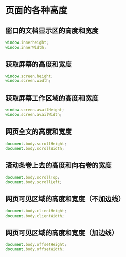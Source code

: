 # 页面的各种高度

## 窗口的文档显示区的高度和宽度

```js
window.innerheight;
window.innerWidth;
```

## 获取屏幕的高度和宽度

```js
window.screen.height;
window.screen.width;
```

## 获取屏幕工作区域的高度和宽度

```js
window.screen.availHeight;
window.screen.availWidth;
```

## 网页全文的高度和宽度

```js
document.body.scrollHeight;
document.body.scrollWidth;
```

## 滚动条卷上去的高度和向右卷的宽度

```js
document.body.scrollTop;
document.body.scrollLeft;
```

## 网页可见区域的高度和宽度（不加边线）

```js
document.body.clientHeight;
document.body.clientWidth;
```

## 网页可见区域的高度和宽度（加边线）

```js
document.body.offsetHeight;
document.body.offsetWidth;
```
